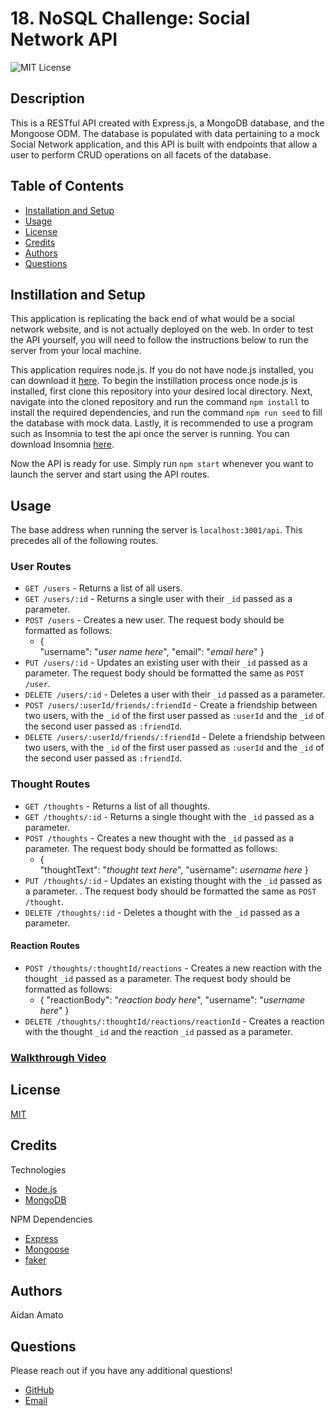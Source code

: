 # 18. NoSQL Challenge: Social Network API

![MIT License](https://img.shields.io/badge/license-MIT-green)

## Description

This is a RESTful API created with Express.js, a MongoDB database, and the Mongoose ODM. The database is populated with data pertaining to a mock Social Network application, and this API is built with endpoints that allow a user to perform CRUD operations on all facets of the database.

## Table of Contents

* [Installation and Setup](#installation)
* [Usage](#usage)
* [License](#license)
* [Credits](#credits)
* [Authors](#authors)
* [Questions](#questions)

<a id="installation"></a>
## Instillation and Setup

This application is replicating the back end of what would be a social network website, and is not actually deployed on the web. In order to test the API yourself, you will need to follow the instructions below to run the server from your local machine.

This application requires node.js. If you do not have node.js installed, you can download it [here](https://nodejs.org/en/). To begin the instillation process once node.js is installed, first clone this repository into your desired local directory. Next, navigate into the cloned repository and run the command `npm install` to install the required dependencies, and run the command `npm run seed` to fill the database with mock data. Lastly, it is recommended to use a program such as Insomnia to test the api once the server is running. You can download Insomnia [here](https://insomnia.rest/download).

Now the API is ready for use. Simply run `npm start` whenever you want to launch the server and start using the API routes.

## Usage

The base address when running the server is `localhost:3001/api`. This precedes all of the following routes.

### User Routes

* `GET /users` - Returns a list of all users.
* `GET /users/:id` - Returns a single user with their `_id` passed as a parameter.
* `POST /users` - Creates a new user. The request body should be formatted as follows:
  * {  
      "username": "*user name here*",
      "email": "*email here*"
    }
* `PUT /users/:id` - Updates an existing user with their `_id` passed as a parameter. The request body should be formatted the same as `POST /user`.
* `DELETE /users/:id` - Deletes a user with their `_id` passed as a parameter.
* `POST /users/:userId/friends/:friendId` - Create a friendship between two users, with the `_id` of the first user passed as `:userId` and the `_id` of the second user passed as `:friendId`.
* `DELETE /users/:userId/friends/:friendId` - Delete a friendship between two users, with the `_id` of the first user passed as `:userId` and the `_id` of the second user passed as `:friendId`.

### Thought Routes

* `GET /thoughts` - Returns a list of all thoughts.
* `GET /thoughts/:id` - Returns a single thought with the `_id` passed as a parameter.
* `POST /thoughts` - Creates a new thought with the `_id` passed as a parameter. The request body should be formatted as follows:
  * {  
      "thoughtText": "*thought text here*",
      "username": *username here*
    }
* `PUT /thoughts/:id` - Updates an existing thought with the `_id` passed as a parameter. . The request body should be formatted the same as `POST /thought`.
* `DELETE /thoughts/:id` - Deletes a thought with the `_id` passed as a parameter.

#### Reaction Routes

* `POST /thoughts/:thoughtId/reactions` - Creates a new reaction with the thought `_id` passed as a parameter. The request body should be formatted as follows:
  * {
      "reactionBody": "*reaction body here*",
      "username": "*username here*"
    }
* `DELETE /thoughts/:thoughtId/reactions/reactionId` - Creates a reaction with the thought `_id` and the reaction `_id` passed as a parameter.

### [Walkthrough Video]()

## License

[MIT](./LICENSE.txt)

## Credits

Technologies

* [Node.js](https://nodejs.org/en/)
* [MongoDB](https://www.mongodb.com/)

NPM Dependencies

* [Express](https://expressjs.com/)
* [Mongoose](https://mongoosejs.com/)
* [faker](https://www.npmjs.com/package/faker)

## Authors

Aidan Amato

## Questions

Please reach out if you have any additional questions!

* [GitHub](https://github.com/aidanamato)
* [Email](mailto:aidanamato@comcast.net)